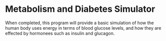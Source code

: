 # Metabolism and Diabetes Simulator
When completed, this program will provide a basic simulation of how the human body uses energy in terms of blood glucose levels, and how they are effected by hormonees such as insulin and glucagon.
